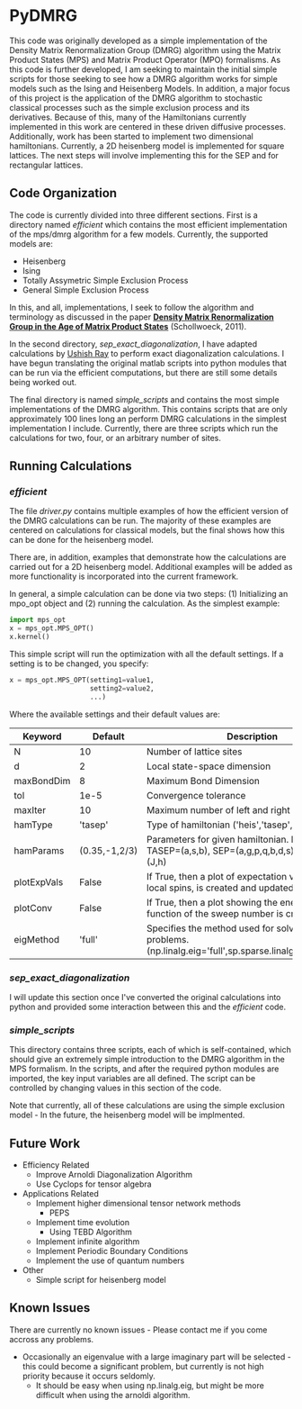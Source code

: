 # PyDMRG

This code was originally developed as a simple implementation of the Density Matrix Renormalization Group (DMRG) algorithm using the Matrix Product States (MPS) and Matrix Product Operator (MPO) formalisms.
As this code is further developed, I am seeking to maintain the initial simple scripts for those seeking to see how a DMRG algorithm works for simple models such as the Ising and Heisenberg Models.
In addition, a major focus of this project is the application of the DMRG algorithm to stochastic classical processes such as the simple exclusion process and its derivatives. Because of this, many of the Hamiltonians currently implemented in this work are centered in these driven diffusive processes.
Additionally, work has been started to implement two dimensional hamiltonians. Currently, a 2D heisenberg model is implemented for square lattices. The next steps will involve implementing this for the SEP and for rectangular lattices.

## Code Organization
The code is currently divided into three different sections. First is a directory named *efficient* which contains the most efficient implementation of the mps/dmrg algorithm for a few models. Currently, the supported models are:
* Heisenberg
* Ising
* Totally Assymetric Simple Exclusion Process
* General Simple Exclusion Process

In this, and all, implementations, I seek to follow the algorithm and terminology as discussed in the paper [**Density Matrix Renormalization Group in the Age of Matrix Product States**](https://arxiv.org/abs/1008.3477) (Schollwoeck, 2011).


In the second directory, *sep_exact_diagonalization*, I have adapted calculations by [Ushish Ray](http://www.stochasticphysics.org/) to perform exact diagonalization calculations. 
I have begun translating the original matlab scripts into python modules that can be run via the efficient computations, but there are still some details being worked out. 


The final directory is named *simple_scripts* and contains the most simple implementations of the DMRG algorithm. 
This contains scripts that are only approximately 100 lines long an perform DMRG calculations in the simplest implementation I include. 
Currently, there are three scripts which run the calculations for two, four, or an arbitrary number of sites. 

## Running Calculations
### *efficient*
The file *driver.py* contains multiple examples of how the efficient version of the DMRG calculations can be run. 
The majority of these examples are centered on calculations for classical models, but the final shows how this can be done for the heisenberg model.


There are, in addition, examples that demonstrate how the calculations are carried out for a 2D heisenberg model. Additional examples will be added as more functionality is incorporated into the current framework.


In general, a simple calculation can be done via two steps: (1) Initializing an mpo_opt object and (2) running the calculation. 
As the simplest example:
```python
import mps_opt
x = mps_opt.MPS_OPT()
x.kernel()
```
This simple script will run the optimization with all the default settings. If a setting is to be changed, you specify:
```python
x = mps_opt.MPS_OPT(setting1=value1,
                    setting2=value2,
                    ...)
```
Where the available settings and their default values are:

Keyword     | Default     | Description
------------|-------------|-------------
N           |10           |Number of lattice sites
d           |2            |Local state-space dimension
maxBondDim  |8            |Maximum Bond Dimension
tol         |1e-5         |Convergence tolerance 
maxIter     |10           |Maximum number of left and right sweeps
hamType     |'tasep'      |Type of hamiltonian ('heis','tasep','sep','heis_2d')
hamParams   |(0.35,-1,2/3)|Parameters for given hamiltonian. For Heis=(J,h), TASEP=(a,s,b), SEP=(a,g,p,q,b,d,s), 2D Heis=(J,h)
plotExpVals |False        |If True, then a plot of expectation values, such as local spins, is created and updated at each step
plotConv    |False        |If True, then a plot showing the energy as a function of the sweep number is created
eigMethod   |'full'       |Specifies the method used for solving eigenvalue problems. (np.linalg.eig='full',sp.sparse.linalg.eigs='arnoldi')


### *sep_exact_diagonalization*
I will update this section once I've converted the original calculations into python and provided some interaction between this and the *efficient* code.

### *simple_scripts*
This directory contains three scripts, each of which is self-contained, which should give an extremely simple introduction to the DMRG algorithm in the MPS formalism.
In the scripts, and after the required python modules are imported, the key input variables are all defined. 
The script can be controlled by changing values in this section of the code.


Note that currently, all of these calculations are using the simple exclusion model - In the future, the heisenberg model will be implmented.  

## Future Work
* Efficiency Related
    * Improve Arnoldi Diagonalization Algorithm
    * Use Cyclops for tensor algebra
* Applications Related
    * Implement higher dimensional tensor network methods
        * PEPS
    * Implement time evolution
        * Using TEBD Algorithm
    * Implement infinite algorithm
    * Implement Periodic Boundary Conditions
    * Implement the use of quantum numbers
* Other
    * Simple script for heisenberg model

## Known Issues
There are currently no known issues - Please contact me if you come accross any problems. 
* Occasionally an eigenvalue with a large imaginary part will be selected - this could become a significant problem, but currently is not high priority because it occurs seldomly.
    * It should be easy when using np.linalg.eig, but might be more difficult when using the arnoldi algorithm.
